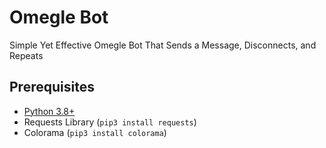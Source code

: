 # Omegle Bot
Simple Yet Effective Omegle Bot That Sends a Message, Disconnects, and Repeats
## Prerequisites
- [Python 3.8+](https://www.python.org/downloads/)
- Requests Library (`pip3 install requests`)
- Colorama (`pip3 install colorama`)
